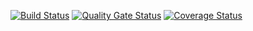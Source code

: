[![Build Status](https://travis-ci.com/swsnu/swpp2021-team8.svg?branch=master)](https://travis-ci.com/swsnu/swpp2021-team8)
[![Quality Gate Status](https://sonarcloud.io/api/project_badges/measure?project=swsnu_swpp2021-team8&metric=alert_status)](https://sonarcloud.io/dashboard?id=swsnu_swpp2021-team8)
[![Coverage Status](https://coveralls.io/repos/github/swsnu/swpp2021-team8/badge.svg?branch=master&service=github)](https://coveralls.io/github/swsnu/swpp2021-team8?branch=master&service=github)
